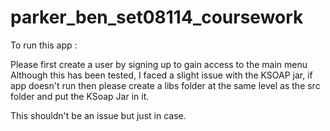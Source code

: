 # parker_ben_set08114_coursework

To run this app :

Please first create a user by signing up to gain access to the main menu
Although this has been tested, I faced a slight issue with the KSOAP jar, if app doesn't run then please create a libs folder at the same level as the src folder and put the KSoap Jar in it.

This shouldn't be an issue but just in case.
